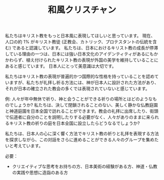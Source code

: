 ﻿---
widget: blank
active: true
headless: true
weight: 20

title: 和風クリスチャン

design:
  columns: "2"

  #spacing:
  #  padding: ["20px", "0", "20px", "0"]

---

私たちはキリスト教をもっと日本風に表現してほしいと思っています。 現在、人口の約 1% がキリスト教徒 (正教会、カトリック、プロテスタントの伝統を含む) であると認識しています。 私たちは、日本におけるキリスト教の成長が停滞している理由の一つは、日本には強い日本文化のアイデンティティがあるにもかかわらず、植え付けられたキリスト教の表現が外国の美学を維持していることにあると感じています。 日本人にとって美意識は大切です。

私たちはキリスト教の表現が普遍的かつ国際的な性格を持っていることを認めていますが、私たちが礼拝し祈る方法には、神が日本人に設計された方法があり、それが日本の確立された教会の多くでは表現されていないと感じています。

例: 人々が年中無休で祈り、神と会うことができる祈りの場所とはどのようなものでしょうか? 私たちは、決して閉鎖されることのない、美しく静かな仏教庭園と神道庭園を日本全国で訪れることができます。教会の礼拝に出席したり、街頭で伝道者に自分のことを説明したりする必要がなく、人々がありのままに来られるキリスト教の祈りの庭を日本全国に設立したらどうなるでしょうか?

私たちは、日本人の心に深く響く方法でキリスト教の祈りと礼拝を表現する方法を探求しながら、この対話をさらに進めることができる人々のグループを集めたいと考えています。

必要：

- クリエイティブな思考をお持ちの方、日本美術の経験がある方、神道・仏教の実践や思想に造詣のある方